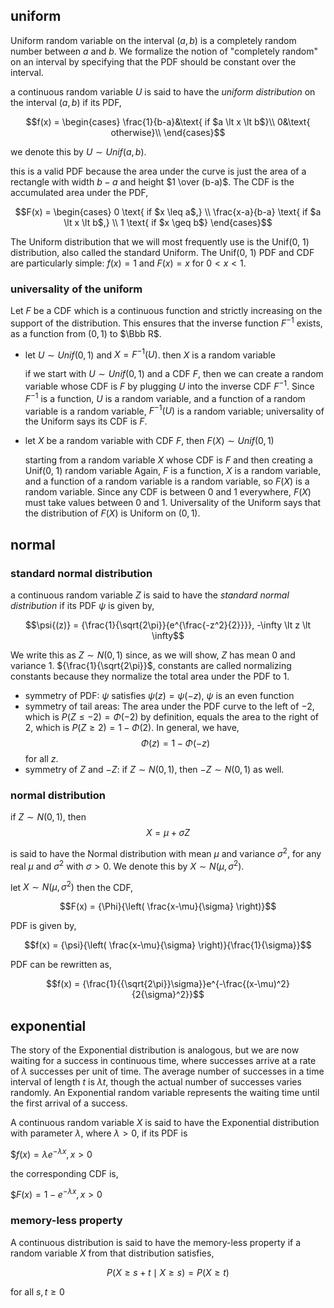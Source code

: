 ## uniform

Uniform random variable on the interval $(a, b)$ is a completely random number between $a$ and $b$. We formalize
the notion of "completely random" on an interval by specifying that the PDF should be constant over the interval.

a continuous random variable $U$ is said to have the _uniform distribution_ on the interval $(a, b)$ if its PDF,

$$f(x) = \begin{cases}
\frac{1}{b-a}&\text{ if $a \lt x \lt b$}\\
0&\text{ otherwise}\\
\end{cases}$$

we denote this by $U \sim Unif(a, b)$.

this is a valid PDF because the area under the curve is just the area of a rectangle with width $b-a$ and height
$1 \over (b-a)$. The CDF is the accumulated area under the PDF,

$$F(x) = \begin{cases}
0 \text{ if $x \leq a$,} \\
\frac{x-a}{b-a} \text{ if $a \lt x \lt b$,} \\
1 \text{ if $x \geq b$}
\end{cases}$$

The Uniform distribution that we will most frequently use is the Unif(0, 1) distribution, also called the
standard Uniform. The Unif(0, 1) PDF and CDF are particularly simple: $f(x) = 1$ and $F(x) = x$ for
$0 \lt x \lt 1$.

### universality of the uniform

Let $F$ be a CDF which is a continuous function and strictly increasing on the support of the distribution.
This ensures that the inverse function $F^{-1}$ exists, as a function from $(0, 1)$ to $\Bbb R$.

- let $U \sim Unif(0, 1)$ and $X = F^{-1}(U)$. then $X$ is a random variable

  if we start with $U \sim Unif(0, 1)$ and a CDF $F$, then we can create a random variable whose CDF is $F$ 
  by plugging $U$ into the inverse CDF $F^{-1}$. Since $F^{-1}$ is a function, $U$ is a random variable, and
  a function of a random variable is a random variable, $F^{-1}(U)$ is a random variable; universality of 
  the Uniform says its CDF is $F$.

- let $X$ be a random variable with CDF $F$, then $F(X) \sim Unif(0, 1)$
  
  starting from a random variable $X$ whose CDF is $F$ and then creating a Unif(0, 1) random variable Again, 
  $F$ is a function, $X$ is a random variable, and a function of a random variable is a random variable, so 
  $F(X)$ is a random variable. Since any CDF is between 0 and 1 everywhere, $F(X)$ must take values between 
  0 and 1. Universality of the Uniform says that the distribution of $F(X)$ is Uniform on $(0, 1)$.

## normal

### standard normal distribution

a continuous random variable $Z$ is said to have the _standard normal distribution_ if its PDF $\psi$ is 
given by,

$$\psi{(z)} = {\frac{1}{\sqrt{2\pi}}{e^{\frac{-z^2}{2}}}}, -\infty \lt z \lt \infty$$

We write this as $Z \sim N(0, 1)$ since, as we will show, $Z$ has mean 0 and variance 1. ${\frac{1}{\sqrt{2\pi}}$,
constants are called normalizing constants because they normalize the total area under the PDF to 1.

- symmetry of PDF: $\psi$ satisfies $\psi(z) = \psi(-z)$, $\psi$ is an even function
- symmetry of tail areas: The area under the PDF curve to the left of $-2$, which is 
                          $P(Z \leq -2) = \Phi(-2)$ by definition, equals the area 
                          to the right of 2, which is $P(Z \geq 2) = 1 - \Phi(2)$. 
                          In general, we have,
$$\Phi(z) = 1 - \Phi(-z)$$
                          for all $z$.
- symmetry of $Z$ and $-Z$: if $Z \sim N(0, 1)$, then $-Z \sim N(0, 1)$ as well.

### normal distribution

if $Z \sim N(0, 1)$, then
$$X = \mu + {\sigma}{Z}$$

is said to have the Normal distribution with mean $\mu$ and variance ${\sigma}^2$, for any real $\mu$ and 
${\sigma}^2$ with $\sigma \gt 0$. We denote this by $X \sim N(\mu, {\sigma}^2)$.

let $X \sim N(\mu, {\sigma}^2)$ then the CDF,

$$F(x) = {\Phi}{\left( \frac{x-\mu}{\sigma} \right)}$$

PDF is given by,

$$f(x) = {\psi}{\left( \frac{x-\mu}{\sigma} \right)}{\frac{1}{\sigma}}$$

PDF can be rewritten as,

$$f(x) = {\frac{1}{{\sqrt{2\pi}}\sigma}}e^{-\frac{(x-\mu)^2}{2{\sigma}^2}}$$

## exponential

The story of the Exponential distribution is analogous, but we are now waiting for a success in continuous
time, where successes arrive at a rate of $\lambda$ successes per unit of time. The average number of successes
in a time interval of length $t$ is ${\lambda}t$, though the actual number of successes varies randomly. An 
Exponential random variable represents the waiting time until the first arrival of a success.

A continuous random variable $X$ is said to have the Exponential distribution with parameter $\lambda$, where 
$\lambda > 0$, if its PDF is

$$f(x) = {\lambda}e^{-\lambda{x}}, {x \gt 0}$

the corresponding CDF is,

$$F(x) = 1 - e^{-\lambda{x}}, x \gt 0$

### memory-less property

A continuous distribution is said to have the memory-less property if a random variable $X$ from that distribution
satisfies,

$$P(X \geq s + t \mid X \geq s) = P(X \geq t)$$

for all $s, t \geq 0$